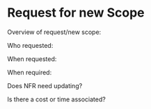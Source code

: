 # Request for new Scope

Overview of request/new scope:

Who requested:

When requested:

When required:

Does NFR need updating?

Is there a cost or time associated?

